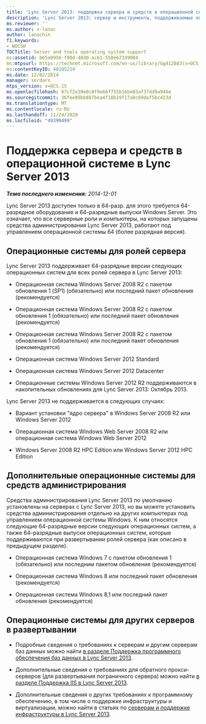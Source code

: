```yaml
---
title: 'Lync Server 2013: поддержка сервера и средств в операционной системе'
description: 'Lync Server 2013: сервер и инструменты, поддерживаемые операционной системой.'
ms.reviewer: ''
ms.author: v-lanac
author: lanachin
f1.keywords:
- NOCSH
TOCTitle: Server and tools operating system support
ms:assetid: b65a0956-f90d-48d0-ac61-558e67339084
ms:mtpsurl: https://technet.microsoft.com/en-us/library/Gg412883(v=OCS.15)
ms:contentKeyID: 48185214
ms.date: 12/02/2014
manager: serdars
mtps_version: v=OCS.15
ms.openlocfilehash: 67cf2e39e0c8f9e66f755b16be03af37dd9a946e
ms.sourcegitcommit: 36fee89bb887bea4f18b19f17a8c69daf5bc423d
ms.translationtype: MT
ms.contentlocale: ru-RU
ms.lasthandoff: 11/24/2020
ms.locfileid: "49399499"
---
```

# <a name="server-and-tools-operating-system-support-in-lync-server-2013"></a>Поддержка сервера и средств в операционной системе в Lync Server 2013

<div data-xmlns="http://www.w3.org/1999/xhtml">

<div class="topic" data-xmlns="http://www.w3.org/1999/xhtml" data-msxsl="urn:schemas-microsoft-com:xslt" data-cs="https://msdn.microsoft.com/">

<div data-asp="https://msdn2.microsoft.com/asp">



</div>

<div id="mainSection">

<div id="mainBody">

<span> </span>

_**Тема последнего изменения:** 2014-12-01_

Lync Server 2013 доступен только в 64-разр. для этого требуется 64-разрядное оборудование и 64-разрядные выпуски Windows Server. Это означает, что все серверные роли и компьютеры, на которых запущены средства администрирования Lync Server 2013, работают под управлением операционной системы 64 (более разрядная версия).

<div>

## <a name="operating-systems-for-server-roles"></a>Операционные системы для ролей сервера

Lync Server 2013 поддерживает 64-разрядные версии следующих операционных систем для всех ролей сервера в Lync Server 2013:

  - Операционная система Windows Server 2008 R2 с пакетом обновления 1 (SP1) (обязательно) или последний пакет обновления (рекомендуется)

  - Операционная система Windows Server 2008 R2 с пакетом обновления 1 (обязательно) или последний пакет обновления (рекомендуется)

  - Операционная система Windows Server 2008 R2 с пакетом обновления 1 (обязательно) или последний пакет обновления (рекомендуется)

  - Операционная система Windows Server 2012 Standard

  - Операционная система Windows Server 2012 Datacenter

  - Операционные системы Windows Server 2012 R2 поддерживаются в накопительных обновлениях для Lync Server 2013: Октябрь 2013.

Lync Server 2013 не поддерживается в следующих случаях:

  - Вариант установки "ядро сервера" в Windows Server 2008 R2 или Windows Server 2012

  - Операционная система Windows Web Server 2008 R2 или операционная система Windows Web Server 2012

  - Windows Server 2008 R2 HPC Edition или Windows Server 2012 HPC Edition

</div>

<div>

## <a name="additional-operating-systems-for-administrative-tools"></a>Дополнительные операционные системы для средств администрирования

Средства администрирования Lync Server 2013 по умолчанию установлены на серверах с Lync Server 2013, но вы можете установить средства администрирования отдельно на других компьютерах под управлением операционной системы Windows. К ним относятся следующие 64-разрядные версии следующих операционных систем, а также 64-разрядные выпуски операционных систем, которые поддерживаются при развертывании ролей сервера (как описано в предыдущем разделе).

  - Операционная система Windows 7 с пакетом обновления 1 (обязательно) или последним пакетом обновления (рекомендуется)

  - Операционная система Windows 8 или последний пакет обновления (рекомендуется)

  - Операционная система Windows 8,1 или последний пакет обновления (рекомендуется)

</div>

<div>

## <a name="operating-systems-for-other-servers-in-your-deployment"></a>Операционные системы для других серверов в развертывании

  - Подробные сведения о требованиях к серверам и другим серверам баз данных можно найти [в разделе Поддержка программного обеспечения баз данных в Lync Server 2013](lync-server-2013-database-software-support.md).

  - Дополнительные сведения о требованиях для обратного прокси-серверов (для развертывания пограничного сервера) можно найти [в разделе Поддержка IIS в Lync Server 2013](lync-server-2013-iis-support.md).

  - Дополнительные сведения о других требованиях к программному обеспечению, в том числе о поддержке инфраструктуры и виртуализации, можно найти в статьях по [серверам и поддержке инфраструктуры в Lync Server 2013](lync-server-2013-server-software-and-infrastructure-support.md).

</div>

</div>

<span> </span>

</div>

</div>

</div>

